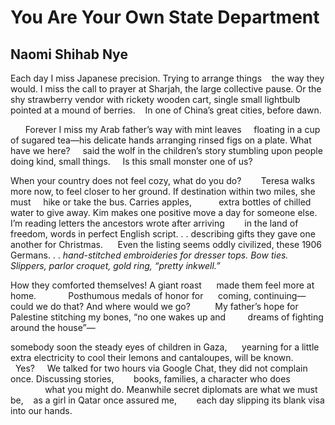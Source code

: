 # You Are Your Own State Department
## Naomi Shihab Nye
Each day I miss Japanese precision. Trying to arrange things
   the way they would. I miss the call to prayer
at Sharjah, the large collective pause. Or
the shy strawberry vendor with rickety wooden cart,
single small lightbulb pointed at a mound of berries.
   In one of China’s great cities, before dawn.

      Forever I miss my Arab father’s way with mint leaves
    floating in a cup of sugared tea—his delicate hands
arranging rinsed figs on a plate. What have we here?
    said the wolf in the children’s story
stumbling upon people doing kind, small things.
    Is this small monster one of us?

When your country does not feel cozy, what do you do?
       Teresa walks more now, to feel closer to her
ground. If destination within two miles, she must
    hike or take the bus. Carries apples,
          extra bottles of chilled water to give away.
Kim makes one positive move a day for someone else.
I’m reading letters the ancestors wrote after arriving
       in the land of freedom, words in perfect English script. . .
describing gifts they gave one another for Christmas.
     Even the listing seems oddly civilized,
these 1906 Germans. . . _hand-stitched embroideries for dresser_
 _tops. Bow ties. Slippers, parlor croquet, gold ring, “pretty_
 _inkwell.”_

How they comforted themselves! A giant roast
     made them feel more at home.
            Posthumous medals of honor for
     coming, continuing—could we do that?
And where would we go?
         My father’s hope for Palestine
stitching my bones, “no one wakes up and
        dreams of fighting around the house”—

somebody soon the steady eyes of children in Gaza,
     yearning for a little extra electricity
to cool their lemons and cantaloupes, will be known.
              Yes?
    We talked for two hours via Google Chat,
they did not complain once. Discussing stories,
       books, families, a character who does
                 what you might do.
Meanwhile secret diplomats are what we must be,
   as a girl in Qatar once assured me,
       each day slipping its blank visa into our hands.